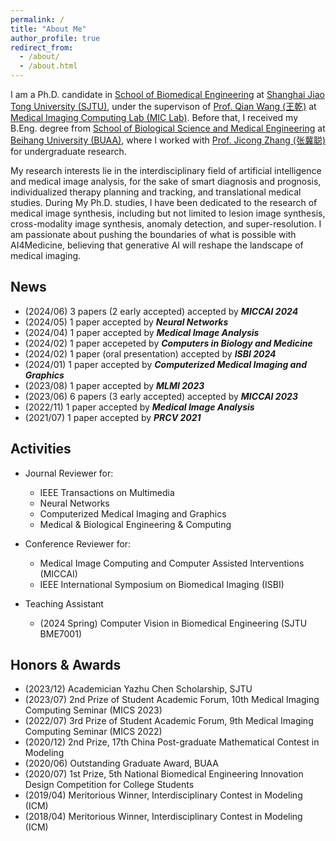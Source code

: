 ```yaml
---
permalink: /
title: "About Me"
author_profile: true
redirect_from: 
  - /about/
  - /about.html
---
```


I am a Ph.D. candidate in [School of Biomedical Engineering](https://en.bme.sjtu.edu.cn/) at [Shanghai Jiao Tong University (SJTU)](https://en.sjtu.edu.cn/), under the supervison of [Prof. Qian Wang (王乾)](https://qianwang.space/) at [Medical Imaging Computing Lab (MIC Lab)](https://mic.sjtu.edu.cn/).
Before that, I received my B.Eng. degree from [School of Biological Science and Medical Engineering](https://bme.buaa.edu.cn/English/Default.aspx) at [Beihang University (BUAA)](https://ev.buaa.edu.cn/), where I worked with [Prof. Jicong Zhang (张冀聪)](https://shi.buaa.edu.cn/zhangjicong/zh_CNen/index.htm) for undergraduate research.

My research interests lie in the interdisciplinary field of artificial intelligence and medical image analysis, for the sake of smart diagnosis and prognosis, individualized therapy planning and tracking, and translational medical studies.
During My Ph.D. studies, I have been dedicated to the research of medical image synthesis, including but not limited to lesion image synthesis, cross-modality image synthesis, anomaly detection, and super-resolution.
I am passionate about pushing the boundaries of what is possible with AI4Medicine, believing that generative AI will reshape the landscape of medical imaging.


News
------
- (2024/06) 3 papers (2 early accepted) accepted by **_MICCAI 2024_** 
- (2024/05) 1 paper accepted by **_Neural Networks_**
- (2024/04) 1 paper accepted by **_Medical Image Analysis_**
- (2024/02) 1 paper accepeted by **_Computers in Biology and Medicine_**
- (2024/02) 1 paper (oral presentation) accepted by **_ISBI 2024_**
- (2024/01) 1 paper accepted by **_Computerized Medical Imaging and Graphics_**
- (2023/08) 1 paper accepted by **_MLMI 2023_**
- (2023/06) 6 papers (3 early accepted) accepted by **_MICCAI 2023_**
- (2022/11) 1 paper accepted by **_Medical Image Analysis_**
- (2021/07) 1 paper accepted by **_PRCV 2021_**


Activities
------
- Journal Reviewer for:
  - IEEE Transactions on Multimedia
  - Neural Networks
  - Computerized Medical Imaging and Graphics
  - Medical & Biological Engineering & Computing

- Conference Reviewer for:
  - Medical Image Computing and Computer Assisted Interventions (MICCAI)
  - IEEE International Symposium on Biomedical Imaging (ISBI)

- Teaching Assistant
  - (2024 Spring) Computer Vision in Biomedical Engineering (SJTU BME7001)


Honors & Awards
------
- (2023/12) Academician Yazhu Chen Scholarship, SJTU
- (2023/07) 2nd Prize of Student Academic Forum, 10th Medical Imaging Computing Seminar (MICS 2023)
- (2022/07) 3rd Prize of Student Academic Forum, 9th Medical Imaging Computing Seminar (MICS 2022)
- (2020/12) 2nd Prize, 17th China Post-graduate Mathematical Contest in Modeling
- (2020/06)	Outstanding Graduate Award, BUAA
- (2020/07) 1st Prize, 5th National Biomedical Engineering Innovation Design Competition for College Students
-	(2019/04) Meritorious Winner, Interdisciplinary Contest in Modeling (ICM)
-	(2018/04) Meritorious Winner, Interdisciplinary Contest in Modeling (ICM)
